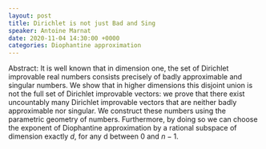 ```yaml
---
layout: post
title: Dirichlet is not just Bad and Sing
speaker: Antoine Marnat
date: 2020-11-04 14:30:00 +0000
categories: Diophantine approximation
---
```


Abstract: It is well known that in dimension one, the set of Dirichlet 
improvable real numbers consists precisely of badly approximable and 
singular numbers. We show that in higher dimensions this disjoint union 
is not the full set of Dirichlet improvable vectors: we prove that there 
exist uncountably many Dirichlet improvable vectors that are neither 
badly approximable nor singular. We construct these numbers using the 
parametric geometry of numbers. Furthermore, by doing so we can choose 
the exponent of Diophantine approximation by a rational subspace of 
dimension exactly $d$, for any d between $0$ and $n-1$.